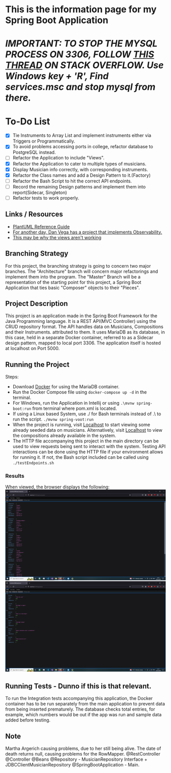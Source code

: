 # This is the information page for my Spring Boot Application

# ***IMPORTANT: TO STOP THE MYSQL PROCESS ON 3306, FOLLOW [THIS THREAD](https://stackoverflow.com/questions/68065284/specified-port-3306-is-already-in-use-when-installing-mysql) ON STACK OVERFLOW. Use Windows key + 'R', Find services.msc and stop mysql from there.***

# To-Do List
- [x] Tie Instruments to Array List and implement instruments either via Triggers or Programmatically.
- [x] To avoid problems accessing ports in college, refactor database to PostgreSQL instead.
- [ ] Refactor the Application to include "Views".
- [x] Refactor the Application to cater to multiple types of musicians.
- [x] Display Musician info correctly, with corresponding instruments.
- [x] Refactor the Class names and add a Design Pattern to it.(Factory)
- [ ] Refactor the Bash Script to hit the correct API endpoints.
- [ ] Record the remaining Design patterns and implement them into report(Sidecar, Singleton)
- [ ] Refactor tests to work properly.

## Links / Resources
- [PlantUML Reference Guide](https://pdf.plantuml.net/1.2020.22/PlantUML_Language_Reference_Guide_en.pdf)
- [For another day, Dan Vega has a project that implements Observability.](https://github.com/danvega/observability)
- [This may be why the views aren't working](https://stackoverflow.com/questions/52505514/spring-boot-404-when-trying-to-load-a-html-file-using-thymeleaf)

## Branching Strategy
For this project, the branching strategy is going to concern two major branches. The "Architecture" branch will concern major refactorings and implement them into the program.
The "Master" Branch will be a representation of the starting point for this project, a Spring Boot Application that ties basic "Composer" objects to their "Pieces".

## Project Description
This project is an application made in the Spring Boot Framework for the Java Programming language.
It is a REST API(MVC Controller) using the CRUD repository format. The API handles data on Musicians, Compositions and their Instruments.
attributed to them. It uses MariaDB as its database, in this case, held in a separate Docker container, referred to as a Sidecar design pattern, mapped to
local port 3306. The application itself is hosted at localhost on Port 5000.

## Running the Project
Steps:
- Download [Docker](https://www.docker.com/products/docker-desktop/) for using the MariaDB container.
- Run the Docker Compose file using ```docker-compose up -d``` in the terminal.
- For Windows, run the Application in Intellij or using ```.\mvnw spring-boot:run``` from terminal where pom.xml is located.
- If using a Linux based System, use ./ for Bash terminals instead of .\ to run the script. ```./mvnw spring-voot:run```
- When the project is running, visit [Localhost](http://localhost:5000/api/musicians) to start viewing some already
seeded data on musicians. Alternatively, visit [Localhost](http://localhost:5000/api/compositions) to view the compositions
already available in the system.
- The HTTP file accompanying this project in the main directory can be used to view requests being sent to interact
with the system.
Testing API interactions can be done using the HTTP file if your environment allows for running it. If not, the Bash
script included can be called using ```./testEndpoints.sh```

### Results
When viewed, the browser displays the following:
![Picture of Browser with musician Data](Screenshots/composers.png)
![Picture of Browser with composition Data](Screenshots/pieces.png)

## Running Tests - Dunno if this is that relevant.
To run the Integration tests accompanying this application, the Docker container has to be run separately from the main application to prevent data from being inserted prematurely.
The database checks total entries, for example, which numbers would be out if the app was run and sample data added before testing.

## Note
Martha Argerich causing problems, due to her still being alive. The date of death returns null, causing problems for the RowMapper.
@RestController
@Controller
@Beans
@Repository - MusicianRepository Interface + JDBCClientMusicianRepository
@SpringBootApplication - Main.